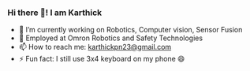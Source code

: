 ### Hi there 👋! I am Karthick

- 🔭 I’m currently working on Robotics, Computer vision, Sensor Fusion
- 💼 Employed at Omron Robotics and Safety Technologies
- 📫 How to reach me: karthickpn23@gmail.com
- ⚡ Fun fact: I still use 3x4 keyboard on my phone 😄

<!--
**KarthickPN/KarthickPN** is a ✨ _special_ ✨ repository because its `README.md` (this file) appears on your GitHub profile.

Here are some ideas to get you started:


- 💬 Ask me about ...
- 👯 I’m looking to collaborate on ...
- 🤔 I’m looking for help with ...
- 🌱 I’m currently learning CUDA
- 😄 Pronouns: He/Him/His
-->
